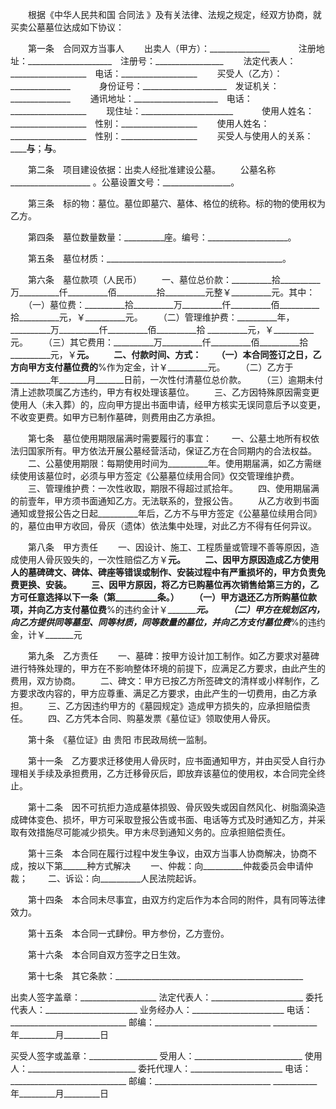 
 


　　根据《中华人民共和国
合同法
》及有关法律、法规之规定，经双方协商，就买卖公墓墓位达成如下协议：


　　第一条　合同双方当事人
　　出卖人（甲方）：_______________　
　　注册地址：_____________________　注册号：_________________
　　法定代表人：___________________　电话：___________________
　　买受人（乙方）：_______________　
　　身份证号：_____________________　发证机关：_______________
　　通讯地址：_____________________　电话：___________________
　　现住址：_______________________　
　　使用人姓名：___________________　性别：___________________
　　使用人姓名：___________________　性别：___________________
　　买受人与使用人的关系：____________与________；________与________。


　　第二条　项目建设依据：出卖人经批准建设公墓。
　　公墓名称____________________ 。公墓设置文号：_________________。


　　第三条　标的物：墓位。墓位即墓穴、墓体、格位的统称。标的物的使用权为乙方。


　　第四条　墓位数量数量：__________座。编号：____________________。


　　第五条　墓位材质：____________________________________________。


　　第六条　墓位款项（人民币）
　　一、墓位总价款：__________拾__________万__________仟__________佰__________拾__________元整￥__________元。其中：
　　（一）墓位费：__________拾__________万__________仟__________佰__________拾__________元，￥__________元。
　　（二）管理维护费：__________年，__________万__________仟__________佰__________拾 __________元，￥__________元。
　　（三）其它费用：__________万__________仟__________佰__________拾__________元，￥__________元。
　　二、付款时间、方式：
　　（一）本合同签订之日，乙方向甲方支付墓位费的__________%作为定金，计￥__________元。
　　（二）乙方于__________年_______月_______日前，一次性付清墓位总价款。
　　（三）逾期未付清上述款项属乙方违约，甲方有权处理该墓位。
　　三、乙方因特殊原因需变更使用人（未入葬）的，应向甲方提出书面申请，经甲方核实无误同意后予以变更，不收变更费。如甲方已制作墓碑，则费用由乙方承担。


　　第七条　墓位使用期限届满时需要履行的事宜：
　　一、公墓土地所有权依法归国家所有。甲方依法开展公墓经营活动，保证乙方在合同期内的合法权益。
　　二、公墓使用期限：每期使用时间为__________年。使用期届满，如乙方需继续使用该墓位时，必须与甲方签定《公墓墓位续用合同》仅交管理维护费。
　　三、管理维护费：一次性收取，期限不得超过贰拾年。
　　四、使用期届满的前壹年，甲方须书面通知乙方。无法联系的，登报公告。
　　从乙方收到书面通知或登报公告之日起__________年后，乙方不与甲方签定《公墓墓位续用合同》的，墓位由甲方收回，骨灰（遗体）依法集中处理，对此乙方不得有任何异议。


　　第八条　甲方责任
　　一、因设计、施工、工程质量或管理不善等原因，造成使用人骨灰毁失的，一次性赔偿乙方￥__________元。
　　二、因甲方原因造成乙方使用人的墓碑碑文、碑体、碑座等错误或制作、安装过程中有严重损坏的，甲方负责免费更换、安装。
　　三、因甲方原因，将乙方已购墓位再次销售给第三方的，乙方可任意选择以下一条（第__________条。）
　　（一）甲方退还乙方所购墓位款项，并向乙方支付墓位费__________%的违约金计￥__________元。
　　（二）甲方在规划区内，向乙方提供同等墓型、同等材质，同等数量的墓位，并向乙方支付墓位费___%的违约金，计￥_______元


　　第九条　乙方责任
　　一、墓碑：按甲方设计加工制作。如乙方要求对墓碑进行特殊处理的，甲方在不影响整体环境的前提下，应满足乙方要求，由此产生的费用，双方协商。
　　二、碑文：甲方已按乙方所签碑文的清样或小样制作，乙方要求改内容的，甲方应尊重、满足乙方要求，由此产生的一切费用，由乙方承担。
　　三、乙方因违约甲方的《墓园规定》造成甲方损失的，应承担赔偿责任。
　　四、乙方凭本合同、购墓发票《墓位证》领取使用人骨灰。


　　第十条　《墓位证》由
贵阳
市民政局统一监制。


　　第十一条　乙方要求迁移使用人骨灰时，应书面通知甲方，并由买受人自行办理相关手续及承担费用，乙方迁移骨灰后，即放弃该墓位的使用权，本合同完全终止。


　　第十二条　因不可抗拒力造成墓体损毁、骨灰毁失或因自然风化、树脂滴染造成碑体变色、损坏，甲方可采取登报公告或书面、电话等方式及时通知乙方，并采取有效措施尽可能减少损失。甲方未尽到通知义务的。应承担赔偿责任。


　　第十三条　本合同在履行过程中发生争议，由双方当事人协商解决，协商不成，按以下第______种方式解决
　　一、仲裁：向__________仲裁委员会申请仲裁；
　　二、诉讼：向__________人民法院起诉。


　　第十四条　本合同未尽事宜，由双方约定后作为本合同的附件，具有同等法律效力。


　　第十五条　本合同一式肆份。甲方参份，乙方壹份。


　　第十六条　本合同自双方签字之日生效。


　　第十七条　其它条款：_______________________________________________


 


出卖人签字盖章：___________________
法定代表人：_______________________
委托代表人：_______________________
业务经办人：_______________________
电话：_____________________________
邮编：_____________________________
___________年_________月_________日


买受人签字或盖章：_________________
受用人：___________________________
使用人：___________________________
委托代理人：_______________________
电话：_____________________________
邮编：_____________________________
___________年_________月_________日
 


 

 
 
 
 
 
  


  
 

  


  


  
 
 
 
 

